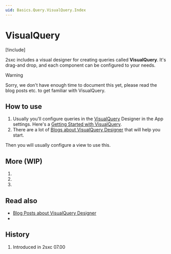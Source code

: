 ```yaml
---
uid: Basics.Query.VisualQuery.Index
---
```


# VisualQuery

[!include[](~/basics/stack/_shared-float-summary.md)]
<style>.context-box-summary .query-app { visibility: visible; } </style>

2sxc includes a visual designer for creating queries called **VisualQuery**. It's drag-and drop, and each component can be configured to your needs. 

> [!WARNING]
> Sorry, we don't have enough time to document this yet, please read the blog posts etc. to get familiar with VisualQuery. 

## How to use

1. Usually you'll configure queries in the [VisualQuery](xref:Basics.Query.VisualQuery.Index) Designer in the App settings. Here's a [Getting Started with VisualQuery](https://2sxc.org/en/learn/visual-query-designer). 
1. There are a lot of [Blogs about VisualQuery Designer](https://2sxc.org/en/blog/tag/visual-query-designer) that will help you start.

Then you will usually configure a view to use this.

## More (WIP)

1. [](xref:Basics.Query.Streams.In)
1. [](xref:Basics.Query.Streams.Out)
1. [](xref:Basics.Query.Debug.Index)

## Read also

* [Blog Posts about VisualQuery Designer](https://2sxc.org/en/blog/tag/visual-query-designer)
* [](xref:NetCode.DataSources.DataSource)

## History

1. Introduced in 2sxc 07.00

